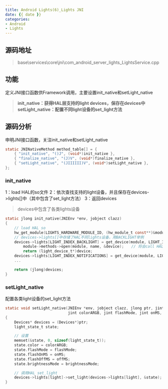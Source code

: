 ```yaml
---
title: Android Lights(6)_Lights JNI
date: {{ date }}
categories: 
- Android
- Lights
---
```


## 源码地址

>   base\services\core\jni\com_android_server_lights_LightsService.cpp

## 功能

定义JNI接口函数供Framework调用，主要设置init_native和setLight_native

>   **init_native：获得HAL层支持的light devices，保存在devices中**
>   **setLight_native：配置不同light设备的set_light方法**

<!-- more -->

## 源码分析

申明JNI接口函数，关注init_native和setLight_native

```c
static JNINativeMethod method_table[] = {
	{ "init_native", "()J", (void*)init_native },
	{ "finalize_native", "(J)V", (void*)finalize_native },
	{ "setLight_native", "(JIIIIII)V", (void*)setLight_native },
};
```

### init_native
1：load HAL的so文件
2：依次查找支持的light设备，并且保存在devices->lights[]中（其中包含了set_light方法）
3：返回devices
> devices中包含了各类lights设备

```c
static jlong init_native(JNIEnv *env, jobject clazz)
{
	// load HAL so
	hw_get_module(LIGHTS_HARDWARE_MODULE_ID, (hw_module_t const**)&module);
	// devices->lights[]中存储了HAL不同lights设备，用BACKLIGHT举例
	devices->lights[LIGHT_INDEX_BACKLIGHT] = get_device(module, LIGHT_ID_BACKLIGHT);
		module->methods->open(module, name, &device);　　// 将会call HAL的open_lights，返回HAL的light_device_t，其中包含set_light方法
		return (light_device_t*)device;
	devices->lights[LIGHT_INDEX_NOTIFICATIONS] = get_device(module, LIGHT_ID_NOTIFICATIONS);
	...

	return (jlong)devices;
}
```

### setLight_native
配置各类light设备的set_light方法
```c
static void setLight_native(JNIEnv *env, jobject clazz, jlong ptr, jint light, 
                            jint colorARGB, jint flashMode, jint onMS, jint offMS, jint brightnessMode)
{
	Devices* devices = (Devices*)ptr;
	light_state_t state;

	// 设置
	memset(&state, 0, sizeof(light_state_t));
	state.color = colorARGB;
	state.flashMode = flashMode;
	state.flashOnMS = onMS;
	state.flashOffMS = offMS;
	state.brightnessMode = brightnessMode;

	// 调用HAL set_light
	devices->lights[light]->set_light(devices->lights[light], &state);
}
```